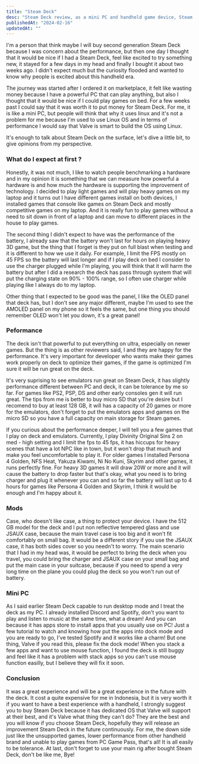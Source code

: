 ```yaml
---
title: "Steam Deck"
desc: "Steam Deck review, as a mini PC and handheld game device, Steam Deck has a great value!"
publishedAt: "2024-02-16"
updatedAt: ""
---
```


I'm a person that think maybe I will buy second generation Steam Deck because I was concern about the performance, but then one day I thought that it would be nice if I had a Steam Deck, feel like excited to try something new, it stayed for a few days in my head and finally I bought it about two weeks ago. I didn't expect much but the curiosity flooded and wanted to know why people is excited about this handheld era.

The journey was started after I ordered it on marketplace, it felt like wasting money because I have a powerful PC that can play anything, but also I thought that it would be nice if I could play games on bed. For a few weeks past I could say that it was worth it to put money for Steam Deck. For me, it is like a mini PC, but people will think that why it uses linux and it's not a problem for me because I'm used to use Linux OS and in terms of performance I would say that Valve is smart to build the OS using Linux.

It's enough to talk about Steam Deck on the surface, let's dive a little bit, to give opinions from my perspective.

### What do I expect at first ?

<GithubImage path="steamdeck/public/1.jpg" alt="Steam Deck" width="full"/>

Honestly, it was not much, I like to watch people benchmarking a hardware and in my opinion it is something that we can measure how powerful a hardware is and how much the hardware is supporting the improvement of technology. I decided to play light games and will play heavy games on my laptop and it turns out I have different games install on both devices, I installed games that console like games on Steam Deck and mostly competitive games on my laptop. And it is really fun to play games without a need to sit down in front of a laptop and can move to different places in the house to play games.

The second thing I didn't expect to have was the performance of the battery, I already saw that the battery won't last for hours on playing heavy 3D game, but the thing that I forget is they put on full blast when testing and it is different to how we use it daily. For example, I limit the FPS mostly on 45 FPS so the battery will last longer and if I play deck on bed I consider to use the charger plugged while I'm playing, you will think that it will harm the battery but after I did a research the deck has pass through system that will put the charging state on 90% - 100% range, so I often use charger while playing like I always do to my laptop.

Other thing that I expected to be good was the panel, I like the OLED panel that deck has, but I don't see any major different, maybe I'm used to see the AMOLED panel on my phone so it feels the same, but one thing you should remember OLED won't let you down, it's a great panel!

### Peformance

<GithubImage path="steamdeck/public/2.jpg" alt="Steam Deck Cyberpunk" width="full"/>

The deck isn't that powerful to put everything on ultra, especially on newer games. But the thing is as other reviewers said, I and they are happy for the performance. It's very important for developer who wants make their games work properly on deck to optimize their games, if the game is optimized I'm sure it will be run great on the deck.

It's very suprising to see emulators run great on Steam Deck, it has slightly performance different between PC and deck, it can be tolerance by me so far. For games like PS2, PSP, DS and other early consoles gen it will run great. The tips from me is better to buy micro SD that you're desire but I recomend to buy at least 128 GB, it will has a capacity of 20 games or more for the emulators, don't forget to put the emulators apps and games on the micro SD so you have a full capacity on main storage for Steam games.

<GithubImage path="steamdeck/public/3.jpg" alt="Steam Deck Divinity Original Sin 2" width="full"/>

If you curious about the performance deeper, I will tell you a few games that I play on deck and emulators. Currently, I play Divinity Original Sins 2 on med - high setting and I limit the fps to 45 fps, it has hiccups for heavy scenes that have a lot NPC like in town, but it won't drop that much and make you feel uncomfortable to play it. For older games I installed Persona 4 Golden, NFS Heat, Yakuza Kiwami, Ni No Kuni, Skyrim and other games, it runs perfectly fine. For heavy 3D games it will draw 20W or more and it will cause the battery to drop faster but that's okay, what you need is to bring charger and plug it whenever you can and so far the battery will last up to 4 hours for games like Persona 4 Golden and Skyrim, I think it would be enough and I'm happy about it.

### Mods

<GithubImage path="steamdeck/public/4.jpg" alt="Steam Deck JSAUX" width="full"/>

Case, who doesn't like case, a thing to protect your device. I have the 512 GB model for the deck and I put non reflective tempered glass and use JSAUX case, because the main travel case is too big and it won't fit comfortably on small bag. It would be a different story if you use the JSAUX case, it has both sides cover so you needn't to worry. The main scenario that I had in my head was, it would be perfect to bring the deck when you travel, you could bring the charger and JSAUX case on your small bag and put the main case in your suitcase, because if you need to spend a very long time on the plane you could plug the deck so you won't run out of battery.

### Mini PC

<GithubImage path="steamdeck/public/5.jpg" alt="Steam Deck as PC" width="full"/>

As I said earlier Steam Deck capable to run desktop mode and I treat the deck as my PC. I already installed Discord and Spotify, don't you want to play and listen to music at the same time, what a dream! And you can because it has apps store to install apps that you usually use on PC! Just a few tutorial to watch and knowing how put the apps into dock mode and you are ready to go, I've tested Spotify and it works like a charm! But one thing, Valve if you read this, please fix the dock mode! When you stack a few apps and want to use mouse function, I found the deck is still buggy and feel like it has a problem with stack apps so you can't use mouse function easilly, but I believe they will fix it soon.

### Conclusion

It was a great experience and will be a great experience in the future with the deck. It cost a quite expensive for me in Indonesia, but it is very worth it if you want to have a best experience with a handheld, I strongly suggest you to buy Steam Deck because it has dedicated OS that Valve will support at their best, and it's Valve what thing they can't do? They are the best and you will know if you choose Steam Deck, hopefully they will release an improvement Steam Deck in the future continuously. For me, the down side just like the unsupported games, lower performance from other handheld brand and unable to play games from PC Game Pass, that's all! It is all easily to be tolerance. At last, don't forget to use your main rig after bought Steam Deck, don't be like me, Bye!